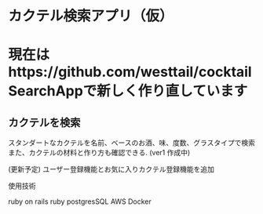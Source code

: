 # カクテル検索アプリ（仮）
# 現在はhttps://github.com/westtail/cocktailSearchAppで新しく作り直しています
## カクテルを検索

スタンダートなカクテルを名前、ベースのお酒、味、度数、グラスタイプで検索
また、カクテルの材料と作り方も確認できる.
(ver1 作成中)

(更新予定)
ユーザー登録機能とお気に入りカクテル登録機能を追加

使用技術

ruby on rails
ruby
postgresSQL
AWS
Docker
